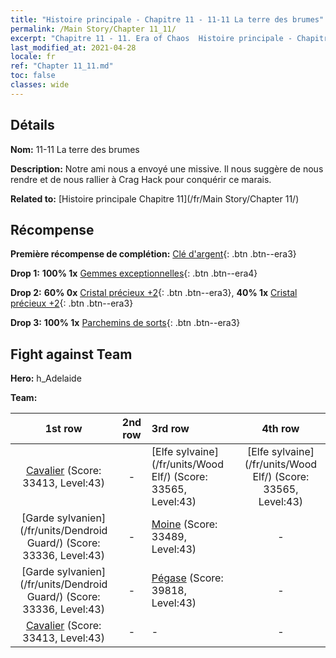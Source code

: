 ```yaml
---
title: "Histoire principale - Chapitre 11 - 11-11 La terre des brumes"
permalink: /Main Story/Chapter 11_11/
excerpt: "Chapitre 11 - 11. Era of Chaos  Histoire principale - Chapitre 11_11. 11-11 La terre des brumes"
last_modified_at: 2021-04-28
locale: fr
ref: "Chapter 11_11.md"
toc: false
classes: wide
---
```


## Détails

 **Nom:** 11-11 La terre des brumes

 **Description:** Notre ami nous a envoyé une missive. Il nous suggère de nous rendre et de nous rallier à Crag Hack pour conquérir ce marais.

 **Related to:** [Histoire principale Chapitre 11](/fr/Main Story/Chapter 11/)

## Récompense

 **Première récompense de complétion:** [Clé d'argent](/ItemsFR/con_693/){: .btn .btn--era3}

 **Drop 1:** **100% 1x** [Gemmes exceptionnelles](/ItemsFR/mat_37/){: .btn .btn--era4}

 **Drop 2:** **60% 0x** [Cristal précieux +2](/ItemsFR/mat_31/){: .btn .btn--era3}, **40% 1x** [Cristal précieux +2](/ItemsFR/mat_31/){: .btn .btn--era3}

 **Drop 3:** **100% 1x** [Parchemins de sorts](/ItemsFR/con_694/){: .btn .btn--era3}


## Fight against Team
 **Hero:** h_Adelaide

 **Team:**


  | 1st row | 2nd row | 3rd row | 4th row |
  |:----:|:----:|:----|:----:|
  | [Cavalier](/fr/units/Cavalier/) (Score: 33413, Level:43)  | - | [Elfe sylvaine](/fr/units/Wood Elf/) (Score: 33565, Level:43)  | [Elfe sylvaine](/fr/units/Wood Elf/) (Score: 33565, Level:43)  |
  | [Garde sylvanien](/fr/units/Dendroid Guard/) (Score: 33336, Level:43)  | - | [Moine](/fr/units/Monk/) (Score: 33489, Level:43)  | - |
  | [Garde sylvanien](/fr/units/Dendroid Guard/) (Score: 33336, Level:43)  | - | [Pégase](/fr/units/Pegasus/) (Score: 39818, Level:43)  | - |
  | [Cavalier](/fr/units/Cavalier/) (Score: 33413, Level:43)  | - | - | - |


